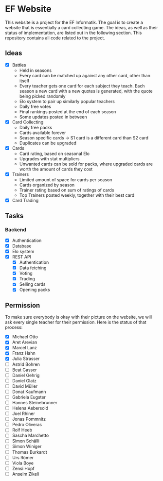# EF Website
This website is a project for the EF Informatik. The goal is to create a website that is essentially a card collecting game. The ideas, as well as their status of implementation, are listed out in the following section. This repository contains all code related to the project.
## Ideas
- [x] Battles
  - Held in seasons
  - Every card can be matched up against any other card, other than itself
  - Every teacher gets one card for each subject they teach. Each season a new card with a new quotes is generated, with the quote being picked randomly
  - Elo system to pair up similarly popular teachers
  - Daily free votes
  - Final rankings posted at the end of each season
  - Some updates posted in between
- [x] Card Collecting
  - Daily free packs
  - Cards available forever
  - Season specific cards -> S1 card is a different card than S2 card
  - Duplicates can be upgraded
- [x] Cards
  - Card rating, based on seasonal Elo
  - Upgrades with stat multipliers
  - Unwanted cards can be sold for packs, where upgraded cards are worth the amount of cards they cost
- [x] Trainers
  - Limited amount of space for cards per season
  - Cards organized by season
  - Trainer rating based on sum of ratings of cards
  - Top Trainers posted weekly, together with their best card
- [x] Card Trading
## Tasks
### Backend
- [x] Authentication
- [x] Database
- [x] Elo system
- [x] REST API
  - [x] Authentication
  - [x] Data fetching
  - [x] Voting
  - [x] Trading
  - [x] Selling cards
  - [x] Opening packs
## Permission
To make sure everybody is okay with their picture on the website, we will ask every single teacher for their permission. Here is the status of that process:
- [x] Michael Otto
- [x] Aret Arevian
- [x] Marcel Lanz
- [x] Franz Hahn
- [x] Julia Strasser
- [ ] Astrid Bohren
- [ ] Beat Gasser
- [ ] Daniel Gehrig
- [ ] Daniel Glatz
- [ ] David Müller
- [ ] Donat Kaufmann
- [ ] Gabriela Eugster
- [ ] Hannes Steinebrunner
- [ ] Helena Aebersold
- [ ] Joel Rhiner
- [ ] Jonas Pommnitz
- [ ] Pedro Oliveras
- [ ] Rolf Heeb
- [ ] Sascha Marchetto
- [ ] Simon Schälli
- [ ] Simon Winiger
- [ ] Thomas Burkardt
- [ ] Urs Römer
- [ ] Viola Boye
- [ ] Zensi Hopf
- [ ] Anselm Zikeli
